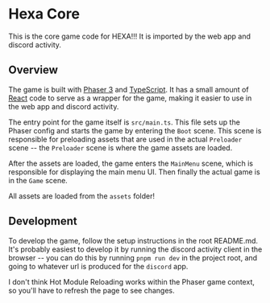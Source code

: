 # Hexa Core

This is the core game code for HEXA!!! It is imported by the web app and discord activity.

## Overview

The game is built with [Phaser 3](https://phaser.io/phaser3) and [TypeScript](https://www.typescriptlang.org/). It has a small amount of [React](https://reactjs.org/) code to serve as a wrapper for the game, making it easier to use in the web app and discord activity.

The entry point for the game itself is `src/main.ts`. This file sets up the Phaser config and starts the game by entering the `Boot` scene. This scene is responsible for preloading assets that are used in the actual `Preloader` scene -- the `Preloader` scene is where the game assets are loaded.

After the assets are loaded, the game enters the `MainMenu` scene, which is responsible for displaying the main menu UI. Then finally the actual game is in the `Game` scene.

All assets are loaded from the `assets` folder!

## Development

To develop the game, follow the setup instructions in the root README.md. It's probably easiest to develop it by running the discord activity client in the browser -- you can do this by running `pnpm run dev` in the project root, and going to whatever url is produced for the `discord` app.

I don't think Hot Module Reloading works within the Phaser game context, so you'll have to refresh the page to see changes.
